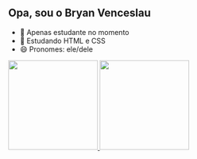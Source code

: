 ## Opa, sou o Bryan Venceslau

- 🔭 Apenas estudante no momento
- 🌱 Estudando HTML e CSS
- 😄 Pronomes: ele/dele
 
<div>
 <a href="https://github.com/BryanVenceslau">
 <img height="180em" src="https://github-readme-stats.vercel.app/api?username=BryanVenceslau&show_icons=true&theme=omni" />
 <img height="180em" src="https://github-readme-stats.vercel.app/api/top-langs/?username=BryanVenceslau&layout=compact&langs_count=16&theme=omni" />
</div>
